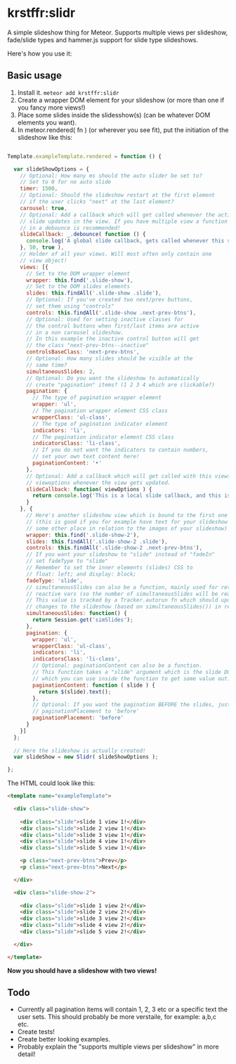 # krstffr:slidr #

A simple slideshow thing for Meteor. Supports multiple views per slideshow, fade/slide types and hammer.js support for slide type slideshows.

Here's how you use it:

## Basic usage ##

1. Install it. `meteor add krstffr:slidr`
1. Create a wrapper DOM element for your slideshow (or more than one if you fancy more views!)
1. Place some slides inside the slidesshow(s) (can be whatever DOM elements you want).
1. In meteor.rendered( fn ) (or wherever you see fit), put the initiation of the slideshow like this:

```javascript

Template.exampleTemplate.rendered = function () {

  var slideShowOptions = {
    // Optional: How many ms should the auto slider be set to?
    // Set to 0 for no auto slide
    timer: 1500,
    // Optional: Should the slideshow restart at the first element
    // if the user clicks "next" at the last element?
    carousel: true,
    // Optional: Add a callback which will get called whenever the active 
    // slide updates in the view. If you have multiple view a function wrapped
    // in a debounce is recommended!
    slideCallback: _.debounce( function () {
      console.log('A global slide callback, gets called whenever this slidr slides. Protip: debounce it to avoid multiple simultaneous calls!');
    }, 50, true ),
    // Holder of all your views. Will most often only contain one
    // view object!
    views: [{
      // Set to the DOM wrapper element
      wrapper: this.find('.slide-show'),
      // Set to the DOM slides elements
      slides: this.findAll('.slide-show .slide'),
      // Optional: If you've created two next/prev buttons,
      // set them using "controls"
      controls: this.findAll('.slide-show .next-prev-btns'),
      // Optional: Used for setting inactive classes for
      // the control buttons when first/last items are active
      // in a non carousel slideshow.
      // In this example the inactive control button will get
      // the class "next-prev-btns--inactive"
      controlsBaseClass: 'next-prev-btns',
      // Optional: How many slides should be visible at the
      // same time?
      simultaneousSlides: 2,
      // Optional: Do you want the slideshow to automatically
      // create "pagination" items? (1 2 3 4 which are clickable?)
      pagination: {
        // The type of pagination wrapper element
        wrapper: 'ul',
        // The pagination wrapper element CSS class
        wrapperClass: 'ul-class',
        // The type of pagination indicator element
        indicators: 'li',
        // The pagination indicator element CSS class
        indicatorsClass: 'li-class',
        // If you do not want the indicators to contain numbers,
        // set your own text content here!
        paginationContent: '•'
      },
      // Optional: Add a callback which will get called with this views  
      // viewoptions whenever the view gets updated.
      slideCallback: function( viewOptions ) {
        return console.log('This is a local slide callback, and this is the the wrapper element for this view: ', viewOptions.wrapper );
      }
    }, {
      // Here's another slideshow view which is bound to the first one
      // (this is good if you for example have text for your slideshow at
      // some other place in relation to the images of your slideshow)
      wrapper: this.find('.slide-show-2'),
      slides: this.findAll('.slide-show-2 .slide'),
      controls: this.findAll('.slide-show-2 .next-prev-btns'),
      // If you want your slideshow to "slide" instead of "fadeIn"
      // set fadeType to "slide"
      // Remember to set the inner elements (slides) CSS to
      // float: left; and display: block;
      fadeType: 'slide',
      // simultaneousSlides can also be a function, mainly used for returning
      // reactive vars (so the number of simultaneousSlides will be reactive!)
      // This value is tracked by a Tracker.autorun fn which should update any
      // changes to the slideshow (based on simultaneousSlides()) in real time.
      simultaneousSlides: function() {
        return Session.get('simSlides');
      },
      pagination: {
        wrapper: 'ul',
        wrapperClass: 'ul-class',
        indicators: 'li',
        indicatorsClass: 'li-class',
        // Optional: paginationContent can also be a function.
        // This function takes a "slide" argument which is the slide DOM el
        // which you can use inside the function to get some value out.
        paginationContent: function ( slide ) {
          return $(slide).text();
        },
        // Optional: If you want the pagination BEFORE the slides, just set
        // paginationPlacement to 'before'
        paginationPlacement: 'before'
      }
    }]
  };
  
  // Here the slideshow is actually created!
  var slideShow = new Slidr( slideShowOptions );

};

```

The HTML could look like this:

```HTML
<template name="exampleTemplate">

  <div class="slide-show">
      
    <div class="slide">slide 1 view 1!</div>
    <div class="slide">slide 2 view 1!</div>
    <div class="slide">slide 3 view 1!</div>
    <div class="slide">slide 4 view 1!</div>
    <div class="slide">slide 5 view 1!</div>

    <p class="next-prev-btns">Prev</p>
    <p class="next-prev-btns">Next</p>

  </div>

  <div class="slide-show-2">
    
    <div class="slide">slide 1 view 2!</div>
    <div class="slide">slide 2 view 2!</div>
    <div class="slide">slide 3 view 2!</div>
    <div class="slide">slide 4 view 2!</div>
    <div class="slide">slide 5 view 2!</div>

  </div>

</template>
```

**Now you should have a slideshow with two views!**


## Todo

* Currently all pagination items will contain 1, 2, 3 etc or a specific text the user sets. This should probably be more verstaile, for example: a,b,c etc.
* Create tests!
* Create better looking examples.
* Probably explain the "supports multiple views per slideshow" in more detail!
